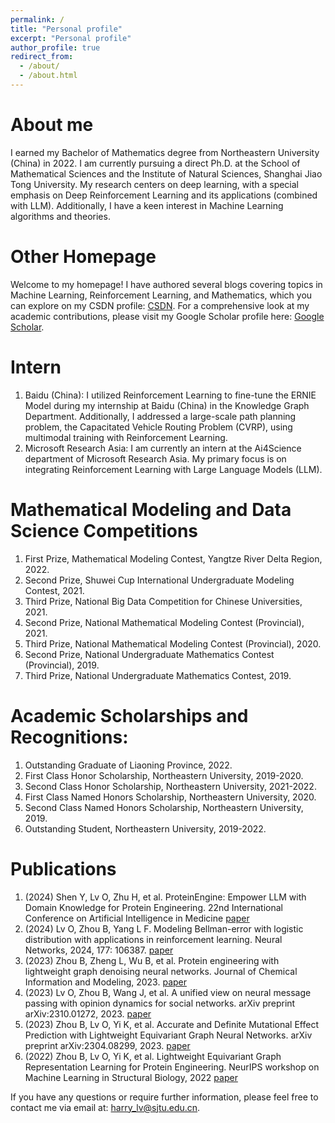 ```yaml
---
permalink: /
title: "Personal profile"
excerpt: "Personal profile"
author_profile: true
redirect_from: 
  - /about/
  - /about.html
---
```


About me
======
I earned my Bachelor of Mathematics degree from Northeastern University (China) in 2022. I am currently pursuing a direct Ph.D. at the School of Mathematical Sciences and the Institute of Natural Sciences, Shanghai Jiao Tong University. My research centers on deep learning, with a special emphasis on Deep Reinforcement Learning and its applications (combined with LLM). Additionally, I have a keen interest in Machine Learning algorithms and theories.


Other Homepage
======
Welcome to my homepage! I have authored several blogs covering topics in Machine Learning, Reinforcement Learning, and Mathematics, which you can explore on my CSDN profile: [CSDN](https://blog.csdn.net/lvoutongyi?spm=1000.2115.3001.5343). For a comprehensive look at my academic contributions, please visit my Google Scholar profile here: [Google Scholar](https://scholar.google.com.hk/citations?hl=zh-CN&user=1ZFUKEIAAAAJ). 




Intern
======
1. Baidu (China): I utilized Reinforcement Learning to fine-tune the ERNIE Model during my internship at Baidu (China) in the Knowledge Graph Department. Additionally, I addressed a large-scale path planning problem, the Capacitated Vehicle Routing Problem (CVRP), using multimodal training with Reinforcement Learning.
2. Microsoft Research Asia: I am currently an intern at the Ai4Science department of Microsoft Research Asia. My primary focus is on integrating Reinforcement Learning with Large Language Models (LLM).



Mathematical Modeling and Data Science Competitions
======
1. First Prize, Mathematical Modeling Contest, Yangtze River Delta Region, 2022.
2. Second Prize, Shuwei Cup International Undergraduate Modeling Contest, 2021.
3. Third Prize, National Big Data Competition for Chinese Universities, 2021.
4. Second Prize, National Mathematical Modeling Contest (Provincial), 2021.
5. Third Prize, National Mathematical Modeling Contest (Provincial), 2020.
6. Second Prize, National Undergraduate Mathematics Contest (Provincial), 2019.
7. Third Prize, National Undergraduate Mathematics Contest, 2019.
   

Academic Scholarships and Recognitions:
======
1. Outstanding Graduate of Liaoning Province, 2022.
2. First Class Honor Scholarship, Northeastern University, 2019-2020.
3. Second Class Honor Scholarship, Northeastern University, 2021-2022.
4. First Class Named Honors Scholarship, Northeastern University, 2020.
5. Second Class Named Honors Scholarship, Northeastern University, 2019.
6. Outstanding Student, Northeastern University, 2019-2022.



Publications
======
1. (2024) Shen Y, Lv O, Zhu H, et al. ProteinEngine: Empower LLM with Domain Knowledge for Protein Engineering. 22nd International Conference on Artificial Intelligence in Medicine [paper](https://arxiv.org/pdf/2405.06658)
2. (2024) Lv O, Zhou B, Yang L F. Modeling Bellman-error with logistic distribution with applications in reinforcement learning. Neural Networks, 2024, 177: 106387. [paper](https://papers.ssrn.com/sol3/papers.cfm?abstract_id=4733708)
3. (2023) Zhou B, Zheng L, Wu B, et al. Protein engineering with lightweight graph denoising neural networks. Journal of Chemical Information and Modeling, 2023. [paper](https://pubs.acs.org/doi/full/10.1021/acs.jcim.4c00036)
4. (2023) Lv O, Zhou B, Wang J, et al. A unified view on neural message passing with opinion dynamics for social networks. arXiv preprint arXiv:2310.01272, 2023. [paper](https://arxiv.org/abs/2310.01272)
5. (2023) Zhou B, Lv O, Yi K, et al. Accurate and Definite Mutational Effect Prediction with Lightweight Equivariant Graph Neural Networks. arXiv preprint arXiv:2304.08299, 2023. [paper](https://arxiv.org/abs/2304.08299)
6. (2022) Zhou B, Lv O, Yi K, et al. Lightweight Equivariant Graph Representation Learning for Protein Engineering. NeurIPS workshop on Machine Learning in Structural Biology, 2022 [paper](https://openreview.net/pdf?id=IWoHx6bY4Zm)


If you have any questions or require further information, please feel free to contact me via email at: harry_lv@sjtu.edu.cn.

